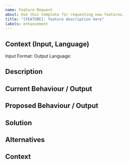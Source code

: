 ```yaml
---
name: Feature Request
about: Use this template for requesting new features.
title: "[FEATURE]: feature description here"
labels: enhancement
---
```


<!--- Provide a general summary of the feature in the Title above -->

## Context (Input, Language)

<!-- What input format and what target output language would this affect ? -->

Input Format:
Output Language:

## Description

<!--- How would this feature benefit you? What are you trying to accomplish? -->
<!--- Providing context helps us come up with a solution that is most useful in the real world -->

## Current Behaviour / Output

<!--- Tell us what happens / what output is currently generated -->

## Proposed Behaviour / Output

<!--- Tell us what should happen / what output should be generated -->

## Solution

<!-- Describe or propose a potential solution -->

## Alternatives

<!-- Please describe any alternatives you have considered and how they do or do not work for you -->

## Context

<!-- Add any additional context here, if applicable -->
